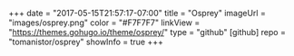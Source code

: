 +++
date = "2017-05-15T21:57:17-07:00"
title = "Osprey"
imageUrl = "images/osprey.png"
color = "#F7F7F7"
linkView = "https://themes.gohugo.io/theme/osprey/"
type = "github"
[github]
    repo = "tomanistor/osprey"
    showInfo = true
+++
